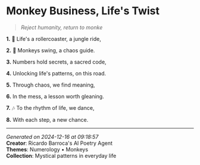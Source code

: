 # Monkey Business, Life's Twist

> *Reject humanity, return to monke*

**1.** 🎢 Life's a rollercoaster, a jungle ride,


**2.** 🐒 Monkeys swing, a chaos guide.


**3.** Numbers hold secrets, a sacred code,


**4.** Unlocking life's patterns, on this road.


**5.** Through chaos, we find meaning,


**6.** In the mess, a lesson worth gleaning.


**7.** 🎶 To the rhythm of life, we dance,


**8.** With each step, a new chance.



---

*Generated on 2024-12-16 at 09:18:57*  
**Creator**: Ricardo Barroca's AI Poetry Agent  
**Themes**: Numerology • Monkeys  
**Collection**: Mystical patterns in everyday life